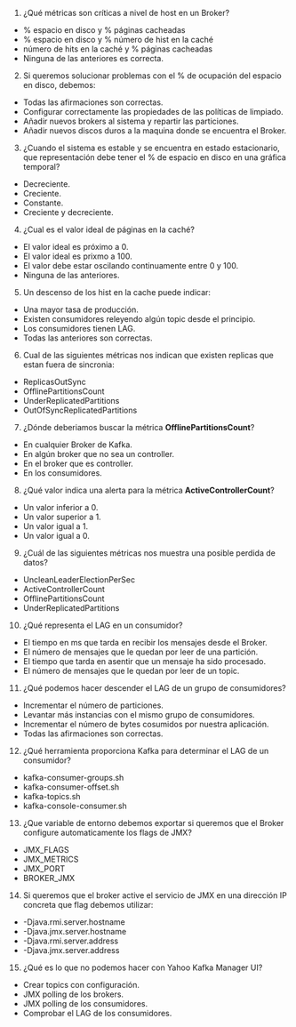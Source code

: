 1. ¿Qué métricas son críticas a nivel de host en un Broker?
  * % espacio en disco y % páginas cacheadas
  * % espacio en disco y % número de hist en la caché
  * número de hits en la caché y % páginas cacheadas
  * Ninguna de las anteriores es correcta.

2. Si queremos solucionar problemas con el % de ocupación del espacio en disco, debemos:
  * Todas las afirmaciones son correctas.
  * Configurar correctamente las propiedades de las políticas de limpiado.
  * Añadir nuevos brokers al sistema y repartir las particiones.
  * Añadir nuevos discos duros a la maquina donde se encuentra el Broker.

3. ¿Cuando el sistema es estable y se encuentra en estado estacionario, que representación debe tener el % de espacio en disco en una gráfica temporal?
  * Decreciente.
  * Creciente.
  * Constante.
  * Creciente y decreciente.

4. ¿Cual es el valor ideal de páginas en la caché?
  * El valor ideal es próximo a 0.
  * El valor ideal es prixmo a 100.
  * El valor debe estar oscilando continuamente entre 0 y 100.
  * Ninguna de las anteriores.

5. Un descenso de los hist en la cache puede indicar:
  * Una mayor tasa de producción.
  * Existen consumidores releyendo algún topic desde el principio.
  * Los consumidores tienen LAG.
  * Todas las anteriores son correctas.

6. Cual de las siguientes métricas nos indican que existen replicas que estan fuera de sincronia:
  * ReplicasOutSync
  * OfflinePartitionsCount
  * UnderReplicatedPartitions
  * OutOfSyncReplicatedPartitions

7. ¿Dónde deberiamos buscar la métrica **OfflinePartitionsCount**?
  * En cualquier Broker de Kafka.
  * En algún broker que no sea un controller.
  * En el broker que es controller.
  * En los consumidores.

8. ¿Qué valor indica una alerta para la métrica **ActiveControllerCount**?
  * Un valor inferior a 0.
  * Un valor superior a 1.
  * Un valor igual a 1.
  * Un valor igual a 0.

9. ¿Cuál de las siguientes métricas nos muestra una posible perdida de datos?
  * UncleanLeaderElectionPerSec
  * ActiveControllerCount
  * OfflinePartitionsCount
  * UnderReplicatedPartitions

10. ¿Qué representa el LAG en un consumidor?
  * El tiempo en ms que tarda en recibir los mensajes desde el Broker.
  * El número de mensajes que le quedan por leer de una partición.
  * El tiempo que tarda en asentir que un mensaje ha sido procesado.
  * El número de mensajes que le quedan por leer de un topic.

11. ¿Qué podemos hacer descender el LAG de un grupo de consumidores?
  * Incrementar el número de particiones.
  * Levantar más instancias con el mismo grupo de consumidores.
  * Incrementar el número de bytes cosumidos por nuestra aplicación.
  * Todas las afirmaciones son correctas.

12. ¿Qué herramienta proporciona Kafka para determinar el LAG de un consumidor?
  * kafka-consumer-groups.sh
  * kafka-consumer-offset.sh
  * kafka-topics.sh
  * kafka-console-consumer.sh

13. ¿Que variable de entorno debemos exportar si queremos que el Broker configure automaticamente los flags de JMX?
  * JMX_FLAGS
  * JMX_METRICS
  * JMX_PORT
  * BROKER_JMX

14. Si queremos que el broker active el servicio de JMX en una dirección IP concreta que flag debemos utilizar:
  * -Djava.rmi.server.hostname
  * -Djava.jmx.server.hostname
  * -Djava.rmi.server.address
  * -Djava.jmx.server.address

15. ¿Qué es lo que no podemos hacer con Yahoo Kafka Manager UI?
  * Crear topics con configuración.
  * JMX polling de los brokers.
  * JMX polling de los consumidores.
  * Comprobar el LAG de los consumidores.
